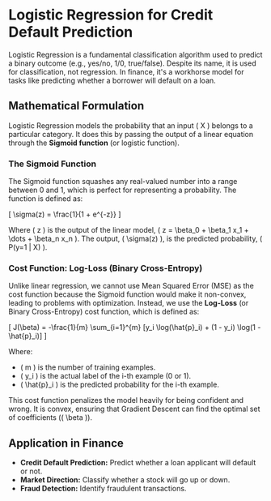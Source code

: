 # Logistic Regression for Credit Default Prediction

Logistic Regression is a fundamental classification algorithm used to predict a binary outcome (e.g., yes/no, 1/0, true/false). Despite its name, it is used for classification, not regression. In finance, it's a workhorse model for tasks like predicting whether a borrower will default on a loan.

## Mathematical Formulation

Logistic Regression models the probability that an input \( X \) belongs to a particular category. It does this by passing the output of a linear equation through the **Sigmoid function** (or logistic function).

### The Sigmoid Function

The Sigmoid function squashes any real-valued number into a range between 0 and 1, which is perfect for representing a probability. The function is defined as:

\[ \sigma(z) = \frac{1}{1 + e^{-z}} \]

Where \( z \) is the output of the linear model, \( z = \beta_0 + \beta_1 x_1 + \dots + \beta_n x_n \). The output, \( \sigma(z) \), is the predicted probability, \( P(y=1 | X) \).

### Cost Function: Log-Loss (Binary Cross-Entropy)

Unlike linear regression, we cannot use Mean Squared Error (MSE) as the cost function because the Sigmoid function would make it non-convex, leading to problems with optimization. Instead, we use the **Log-Loss** (or Binary Cross-Entropy) cost function, which is defined as:

\[ J(\beta) = -\frac{1}{m} \sum_{i=1}^{m} [y_i \log(\hat{p}_i) + (1 - y_i) \log(1 - \hat{p}_i)] \]

Where:
-   \( m \) is the number of training examples.
-   \( y_i \) is the actual label of the i-th example (0 or 1).
-   \( \hat{p}_i \) is the predicted probability for the i-th example.

This cost function penalizes the model heavily for being confident and wrong. It is convex, ensuring that Gradient Descent can find the optimal set of coefficients (\( \beta \)).

## Application in Finance

-   **Credit Default Prediction:** Predict whether a loan applicant will default or not.
-   **Market Direction:** Classify whether a stock will go up or down.
-   **Fraud Detection:** Identify fraudulent transactions.
